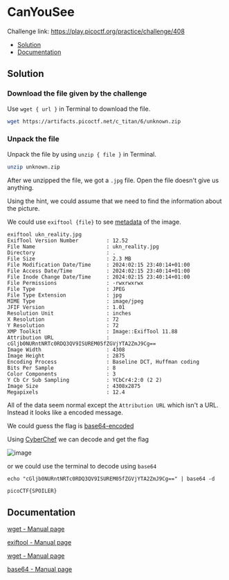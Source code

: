 # CanYouSee
Challenge link: https://play.picoctf.org/practice/challenge/408
- [Solution](#solution)
- [Documentation](#documentation)
## Solution
### Download the file given by the challenge
Use `wget { url }` in Terminal to download the file.
```bash
wget https://artifacts.picoctf.net/c_titan/6/unknown.zip
```
### Unpack the file 
Unpack the file by using `unzip { file }` in Terminal.
```bash
unzip unknown.zip
```
After we unzipped the file, we got a `.jpg` file. Open the file doesn't give us anything. 

Using the hint, we could assume that we need to find the information about the picture.

We could use `exiftool {file}` to see [metadata](https://en.wikipedia.org/wiki/Metadata) of the image.
```
exiftool ukn_reality.jpg
ExifTool Version Number         : 12.52
File Name                       : ukn_reality.jpg
Directory                       : .
File Size                       : 2.3 MB
File Modification Date/Time     : 2024:02:15 23:40:14+01:00
File Access Date/Time           : 2024:02:15 23:40:14+01:00
File Inode Change Date/Time     : 2024:02:15 23:40:14+01:00
File Permissions                : -rwxrwxrwx
File Type                       : JPEG
File Type Extension             : jpg
MIME Type                       : image/jpeg
JFIF Version                    : 1.01
Resolution Unit                 : inches
X Resolution                    : 72
Y Resolution                    : 72
XMP Toolkit                     : Image::ExifTool 11.88
Attribution URL                 : cGljb0NURntNRTc0RDQ3QV9ISUREM05fZGVjYTA2ZmJ9Cg==
Image Width                     : 4308
Image Height                    : 2875
Encoding Process                : Baseline DCT, Huffman coding
Bits Per Sample                 : 8
Color Components                : 3
Y Cb Cr Sub Sampling            : YCbCr4:2:0 (2 2)
Image Size                      : 4308x2875
Megapixels                      : 12.4
```
All of the data seem normal except the `Attribution URL` which isn't a URL. Instead it looks like a encoded message. 

We could guess the flag is [base64-encoded](https://en.wikipedia.org/wiki/Base64)

Using [CyberChef](https://gchq.github.io/CyberChef/) we can decode and get the flag

![image](https://github.com/user-attachments/assets/860168ee-3efb-4f2f-90d3-dcc02fd1e763)

or we could use the terminal to decode using `base64`
```
echo "cGljb0NURntNRTc0RDQ3QV9ISUREM05fZGVjYTA2ZmJ9Cg==" | base64 -d
```
```bash
picoCTF{SPOILER}
```
## Documentation 
[wget - Manual page](https://linux.die.net/man/1/wget)

[exiftool - Manual page](https://linux.die.net/man/1/exiftool)

[wget - Manual page](https://linux.die.net/man/1/wget)

[base64 - Manual page](https://linux.die.net/man/1/base64)





